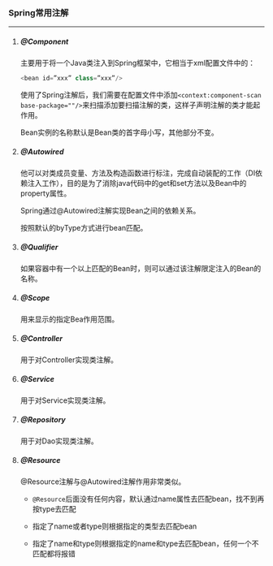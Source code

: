 ### Spring常用注解

***

1. ##### @Component

   主要用于将一个Java类注入到Spring框架中，它相当于xml配置文件中的：

   ~~~java
   <bean id=”xxx” class=”xxx”/>
   ~~~

   使用了Spring注解后，我们需要在配置文件中添加`<context:component-scan base-package=""/>`来扫描添加要扫描注解的类，这样子声明注解的类才能起作用。

   Bean实例的名称默认是Bean类的首字母小写，其他部分不变。

2. ##### @Autowired

   他可以对类成员变量、方法及构造函数进行标注，完成自动装配的工作（DI依赖注入工作），目的是为了消除java代码中的get和set方法以及Bean中的property属性。

   Spring通过@Autowired注解实现Bean之间的依赖关系。

   按照默认的byType方式进行bean匹配。

3. ##### @Qualifier

   如果容器中有一个以上匹配的Bean时，则可以通过该注解限定注入的Bean的名称。

4. ##### @Scope

   用来显示的指定Bea作用范围。

5. ##### @Controller

   用于对Controller实现类注解。

6. ##### @Service

   用于对Service实现类注解。

7. ##### @Repository

   用于对Dao实现类注解。

8. ##### @Resource

   @Resource注解与@Autowired注解作用非常类似。

   - `@Resource`后面没有任何内容，默认通过name属性去匹配bean，找不到再按type去匹配

   - 指定了name或者type则根据指定的类型去匹配bean

   - 指定了name和type则根据指定的name和type去匹配bean，任何一个不匹配都将报错